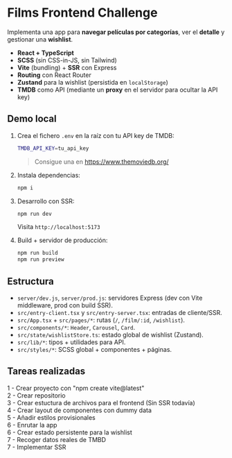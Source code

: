 # Films Frontend Challenge

Implementa una app para **navegar películas por categorías**, ver el **detalle** y gestionar una **wishlist**.
- **React + TypeScript**
- **SCSS** (sin CSS-in-JS, sin Tailwind)
- **Vite** (bundling) + **SSR** con Express
- **Routing** con React Router
- **Zustand** para la wishlist (persistida en `localStorage`)
- **TMDB** como API (mediante un **proxy** en el servidor para ocultar la API key)

## Demo local

1. Crea el fichero `.env` en la raíz con tu API key de TMDB:
   ```bash
   TMDB_API_KEY=tu_api_key
   ```
   > Consigue una en https://www.themoviedb.org/

2. Instala dependencias:
   ```bash
   npm i
   ```

3. Desarrollo con SSR:
   ```bash
   npm run dev
   ```
   Visita `http://localhost:5173`

4. Build + servidor de producción:
   ```bash
   npm run build
   npm run preview
   ```

## Estructura

- `server/dev.js`, `server/prod.js`: servidores Express (dev con Vite middleware, prod con build SSR).
- `src/entry-client.tsx` y `src/entry-server.tsx`: entradas de cliente/SSR.
- `src/App.tsx` + `src/pages/*`: rutas (`/`, `/film/:id`, `/wishlist`).
- `src/components/*`: `Header`, `Carousel`, `Card`.
- `src/state/wishlistStore.ts`: estado global de wishlist (Zustand).
- `src/lib/*`: tipos + utilidades para API.
- `src/styles/*`: SCSS global + componentes + páginas.

## Tareas realizadas

1 - Crear proyecto con "npm create vite@latest"<br />
2 - Crear repositorio<br />
3 - Crear estuctura de archivos para el frontend (Sin SSR todavía)<br />
4 - Crear layout de componentes con dummy data<br />
5 - Añadir estilos provisionales<br />
6 - Enrutar la app<br />
6 - Crear estado persistente para la wishlist<br />
7 - Recoger datos reales de TMBD<br />
7 - Implementar SSR<br />